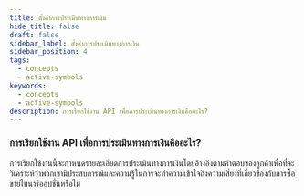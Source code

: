 ```yaml
---
title: ตั้งค่าการประเมินทางการเงิน
hide_title: false
draft: false
sidebar_label: ตั้งค่าการประเมินทางการเงิน
sidebar_position: 4
tags:
  - concepts
  - active-symbols
keywords:
  - concepts
  - active-symbols
description: การเรียกใช้งาน API เพื่อการประเมินทางการเงินคืออะไร?
---
```


### การเรียกใช้งาน API เพื่อการประเมินทางการเงินคืออะไร?

การเรียกใช้งานนี้จะกำหนดรายละเอียดการประเมินทางการเงินโดยอ้างอิงตามคำตอบของลูกค้าเพื่อที่จะวิเคราะห์ว่าพวกเขามีประสบการณ์และความรู้ในการจะทำความเข้าใจถึงความเสี่ยงที่เกี่ยวข้องกับการซื้อขายไบนารีออปชั่นหรือไม่
